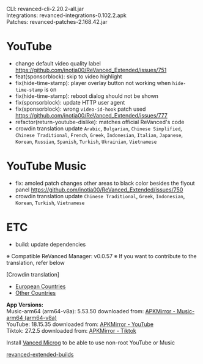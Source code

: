 CLI: revanced-cli-2.20.2-all.jar  
Integrations: revanced-integrations-0.102.2.apk  
Patches: revanced-patches-2.168.42.jar  

YouTube
==
- change default video quality label https://github.com/inotia00/ReVanced_Extended/issues/751
- feat(sponsorblock): skip to video highlight
- fix(hide-time-stamp): player overlay button not working when `hide-time-stamp` is on
- fix(hide-time-stamp): reboot dialog should not be shown
- fix(sponsorblock): update HTTP user agent
- fix(sponsorblock): wrong `video-id-hook` patch used https://github.com/inotia00/ReVanced_Extended/issues/777
- refactor(return-youtube-dislike): matches official ReVanced's code
- crowdin translation update
`Arabic`, `Bulgarian`, `Chinese Simplified`, `Chinese Traditional`, `French`, `Greek`, `Indonesian`, `Italian`, `Japanese`, `Korean`, `Russian`, `Spanish`, `Turkish`, `Ukrainian`, `Vietnamese`


YouTube Music
==
- fix: amoled patch changes other areas to black color besides the flyout panel https://github.com/inotia00/ReVanced_Extended/issues/750
- crowdin translation update
`Chinese Traditional`, `Greek`, `Indonesian`, `Korean`, `Turkish`, `Vietnamese`


ETC
==
- build: update dependencies


※ Compatible ReVanced Manager: v0.0.57
※ If you want to contribute to the translation, refer below

[Crowdin translation]
- [European Countries](https://crowdin.com/project/revancedextendedeu)
- [Other Countries](https://crowdin.com/project/revancedextended)
  
**App Versions:**  
Music-arm64 (arm64-v8a): 5.53.50
downloaded from: [APKMirror - Music-arm64 (arm64-v8a)](https://www.apkmirror.com/apk/google-inc/youtube-music/youtube-music-5-53-50-release/youtube-music-5-53-50-android-apk-download/)  
YouTube: 18.15.35
downloaded from: [APKMirror - YouTube](https://www.apkmirror.com/apk/google-inc/youtube/youtube-18-15-35-release/youtube-18-15-35-android-apk-download/)  
Tiktok: 27.2.5
downloaded from: [APKMirror - Tiktok](https://www.apkmirror.com/apk/tiktok-pte-ltd/tik-tok-including-musical-ly/tik-tok-including-musical-ly-27-2-5-release/tiktok-27-2-5-android-apk-download/)  

Install [Vanced Microg](https://github.com/inotia00/VancedMicroG/releases) to be able to use non-root YouTube or Music  

[revanced-extended-builds](https://github.com/E85Addict/revanced-extended-builds)  
